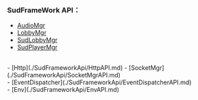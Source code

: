 ### SudFrameWork API：

- [AudioMgr](./comframeworkApi/AudioMgrAPI.md)
- [LobbyMgr](./SudFrameworkApi/SudAudioMgrAPI.md)
- [SudLobbyMgr](./SudFrameworkApi/SudLobbyMgrAPI.md)
- [SudPlayerMgr](./SudFrameworkApi/SudPlayerMgrAPI.md)
<br>
- [Http](./SudFrameworkApi/HttpAPI.md)
- [SocketMgr](./SudFrameworkApi/SocketMgrAPI.md)
<br>
- [EventDispatcher](./SudFrameworkApi/EventDispatcherAPI.md)
<br>
- [Env](./SudFrameworkApi/EnvAPI.md)